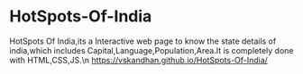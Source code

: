 # HotSpots-Of-India
HotSpots Of India,its a Interactive web page to know the state details of india,which includes Capital,Language,Population,Area.It is completely done with HTML,CSS,JS.\n
https://vskandhan.github.io/HotSpots-Of-India/

